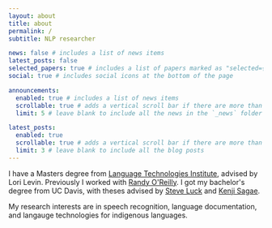 ```yaml
---
layout: about
title: about
permalink: /
subtitle: NLP researcher

news: false # includes a list of news items
latest_posts: false
selected_papers: true # includes a list of papers marked as "selected={true}"
social: true # includes social icons at the bottom of the page

announcements:
  enabled: true # includes a list of news items
  scrollable: true # adds a vertical scroll bar if there are more than 3 news items
  limit: 5 # leave blank to include all the news in the `_news` folder

latest_posts:
  enabled: true
  scrollable: true # adds a vertical scroll bar if there are more than 3 new posts items
  limit: 3 # leave blank to include all the blog posts
---
```


I have a Masters degree from [Language Technologies Institute](https://lti.cs.cmu.edu/), advised by Lori Levin. Previously I worked with [Randy O'Reilly](https://ccnlab.org/). I got my bachelor's degree from UC Davis, with theses advised by [Steve Luck](https://lucklab.ucdavis.edu/) and [Kenji Sagae](http://compling.ucdavis.edu/sagae/).

My research interests are in speech recognition, language documentation, and langauge technologies for indigenous languages.
